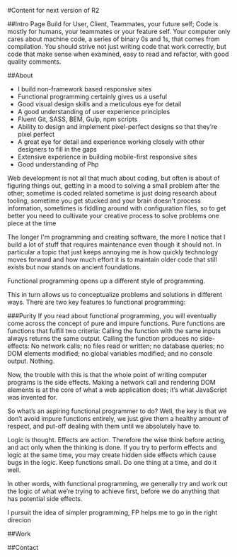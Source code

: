 #Content for next version of R2

##Intro Page
Build for User, Client, Teammates, your future self;
Code is mostly for humans, your teammates or your feature self.
Your computer only cares about machine code, a series of binary 0s and 1s, that comes from compilation.
You should strive not just writing code that work correctly, but code that make sense when examined,
easy to read and refactor, with good quality comments.

##About

- I build non-framework based responsive sites
- Functional programming certainly gives us a useful
- Good visual design skills and a meticulous eye for detail
- A good understanding of user experience principles
- Fluent Git, SASS, BEM, Gulp, npm scripts
- Ability to design and implement pixel-perfect designs so that they’re pixel perfect
- A great eye for detail and experience working closely with other designers to fill in the gaps
- Extensive experience in building mobile-first responsive sites
- Good understanding of Php

Web development is not all that much about coding, but often
is about of figuring things out, getting in a mood to solving a small problem after the other;
sometime is coded related sometime is just doing research about tooling, sometime you get stucked and your
brain doesn't process information, sometimes is fiddling around with configuration files,
so to get better you need to cultivate your creative process to solve problems one piece at the time

The longer I'm programming and creating software, the more I notice that I build a lot of stuff that requires maintenance even though it should not. In particular a topic that just keeps annoying me is how quickly technology moves forward and how much effort it is to maintain older code that still exists but now stands on ancient foundations.

Functional programming opens up a different style of programming.

This in turn allows us to conceptualize problems and solutions in different ways.
There are two key features to functional programming:


###Purity
If you read about functional programming, you will eventually come across the
concept of pure and impure functions. Pure functions are functions that fulfill
two criteria:
Calling the function with the same inputs always returns the same output.
Calling the function produces no side-effects: No network calls; no files
read or written; no database queries; no DOM elements modified; no global
variables modified; and no console output. Nothing.

Now, the trouble with this is that the whole point of writing computer
programs is the side effects. Making a network call and rendering DOM
elements is at the core of what a web application does; it’s what JavaScript
was invented for.

So what’s an aspiring functional programmer to do? Well, the key is that
we don’t avoid impure functions entirely, we just give them a healthy
amount of respect, and put-off dealing with them until we absolutely have to.

Logic is thought. Effects are action. Therefore the wise think before acting,
and act only when the thinking is done.
If you try to perform effects and logic at the same time, you may create
hidden side effects which cause bugs in the logic. Keep functions small.
Do one thing at a time, and do it well.

In other words, with functional programming, we generally try and work out
the logic of what we’re trying to achieve first, before we do anything that
has potential side effects.

I pursuit the idea of simpler programming, FP helps me to go in the right direcion

##Work

##Contact






